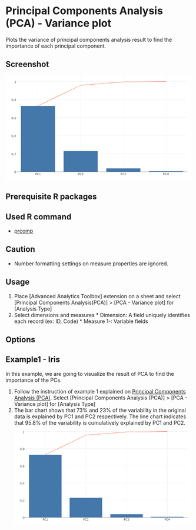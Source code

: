# Principal Components Analysis (PCA) - Variance plot
Plots the variance of principal components analysis result to find the importance of each principal component.

## Screenshot
![pca screenshot](./images/pca_variance_example1.png)

## Prerequisite R packages

## Used R command
 * [prcomp](https://www.rdocumentation.org/packages/stats/versions/3.4.1/topics/prcomp)

## Caution
  * Number formatting settings on measure properties are ignored.

## Usage
  1. Place [Advanced Analytics Toolbox] extension on a sheet and select [Principal Components Analysis(PCA)] > [PCA - Variance plot] for [Analysis Type]
  2. Select dimensions and measures
    * Dimension: A field uniquely identifies each record (ex: ID, Code)
    * Measure 1-: Variable fields

## Options

## Example1 - Iris
In this example, we are going to visualize the result of PCA to find the importance of the PCs.

1. Follow the instruction of example 1 explained on [Principal Components Analysis (PCA)](./pca.md). Select [Principal Components Analysis (PCA)] > [PCA - Variance plot] for [Analysis Type]
2. The bar chart shows that 73% and 23% of the variability in the original data is explained by PC1 and PC2 respectively. The line chart indicates that 95.8% of the variability is cumulatively explained by PC1 and PC2.
![pca screenshot](./images/pca_variance_example1.png)
